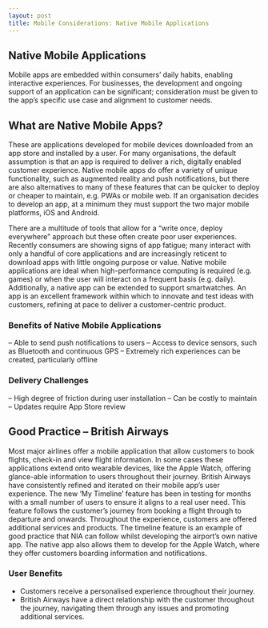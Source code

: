 ```yaml
---
layout: post
title: Mobile Considerations: Native Mobile Applications
---
```


## Native Mobile Applications

Mobile apps are embedded within consumers’ daily habits, enabling interactive experiences. For businesses, the development and ongoing support of an application can be significant; consideration must be given to the app’s specific use case and alignment to customer needs.

## What are Native Mobile Apps? 

These are applications developed for mobile devices downloaded from an app store and installed by a user.
For many organisations, the default assumption is that an app is required to deliver a rich, digitally enabled customer experience. Native mobile apps do offer a variety of unique functionality, such as augmented reality and push notifications, but there are also alternatives to many of these features that can be quicker to deploy or cheaper to maintain, e.g. PWAs or mobile web.
If an organisation decides to develop an app, at a minimum they must support the two major mobile platforms, iOS and Android.

There are a multitude of tools that allow for a “write once, deploy everywhere” approach but these often create poor user experiences. Recently consumers are showing signs of app fatigue; many interact with only a handful of core applications and are increasingly reticent to download apps with little ongoing purpose or value.
Native mobile applications are ideal when high-performance computing is required (e.g. games) or when the user will interact on a frequent basis (e.g. daily). Additionally, a native app can be extended to support smartwatches.
An app is an excellent framework within which to innovate and test ideas with customers, refining at pace to deliver a customer-centric product.

### Benefits of Native Mobile Applications
– Able to send push notifications to users
– Access to device sensors, such as Bluetooth and continuous GPS
– Extremely rich experiences can be created, particularly offline

### Delivery Challenges
– High degree of friction during user installation
– Can be costly to maintain
– Updates require App Store review

## Good Practice – British Airways

Most major airlines offer a mobile application that allow customers to book flights, check-in and view flight information. In some cases these applications extend onto wearable devices, like the Apple Watch, offering glance-able information to users throughout their journey.
British Airways have consistently refined and iterated on their mobile app’s user experience. The new ‘My Timeline’ feature has been in testing for months with a small number of users to ensure it aligns to a real user need. This feature follows the customer’s journey from booking a flight through to departure and onwards. Throughout the experience, customers are offered additional services and products.
The timeline feature is an example of good practice that NIA can follow whilst developing the airport’s own native app.
The native app also allows them to develop for the Apple Watch, where they offer customers boarding information and notifications.

### User Benefits
- Customers receive a personalised experience throughout their journey.
- British Airways have a direct relationship with the customer throughout the journey, navigating them through any issues and promoting additional services.
